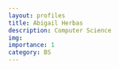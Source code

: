 ```yaml
---
layout: profiles
title: Abigail Herbas
description: Computer Science
img: 
importance: 1
category: BS
---
```


